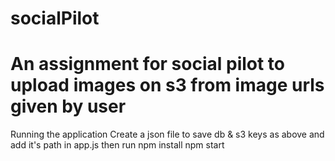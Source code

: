 # socialPilot
# An assignment for social pilot to upload images on s3 from image urls given by user
<!-- {
  "MONGO_USERNAME": "XXXXXXXX",
  "MONGO_PASSWORD": "XXXXXXXX",
  "accessKeyId": "XXXXXXXX",
  "secretAccessKey": "XXXXXXXX"
} -->
Running the application
Create a json file to save db & s3 keys as above and add it's path in app.js then run
npm install
npm start
